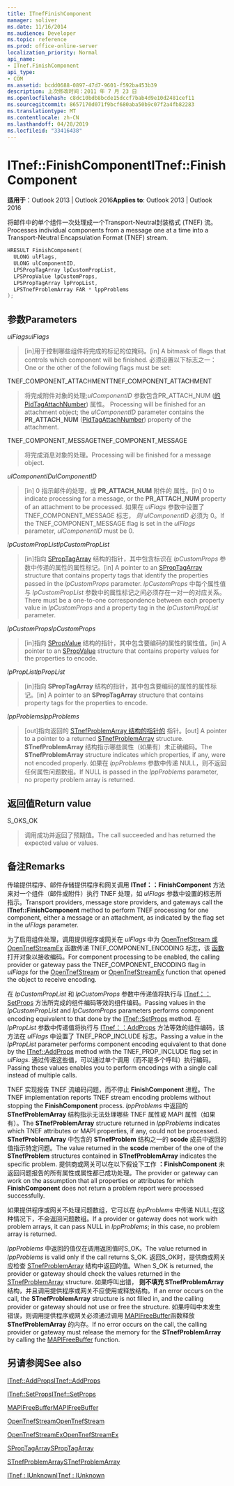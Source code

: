 ```yaml
---
title: ITnefFinishComponent
manager: soliver
ms.date: 11/16/2014
ms.audience: Developer
ms.topic: reference
ms.prod: office-online-server
localization_priority: Normal
api_name:
- ITnef.FinishComponent
api_type:
- COM
ms.assetid: bcdd0688-0897-47d7-9601-f592ba453b39
description: 上次修改时间：2011 年 7 月 23 日
ms.openlocfilehash: c8dc10bdb8bcde15dccf7bab4d9e10d2481cef11
ms.sourcegitcommit: 8657170d071f9bcf680aba50b9c07f2a4fb82283
ms.translationtype: MT
ms.contentlocale: zh-CN
ms.lasthandoff: 04/28/2019
ms.locfileid: "33416438"
---
```

# <a name="itneffinishcomponent"></a><span data-ttu-id="66117-103">ITnef::FinishComponent</span><span class="sxs-lookup"><span data-stu-id="66117-103">ITnef::FinishComponent</span></span>

  
  
<span data-ttu-id="66117-104">**适用于**：Outlook 2013 | Outlook 2016</span><span class="sxs-lookup"><span data-stu-id="66117-104">**Applies to**: Outlook 2013 | Outlook 2016</span></span> 
  
<span data-ttu-id="66117-105">将邮件中的单个组件一次处理成一个Transport-Neutral封装格式 (TNEF) 流。</span><span class="sxs-lookup"><span data-stu-id="66117-105">Processes individual components from a message one at a time into a Transport-Neutral Encapsulation Format (TNEF) stream.</span></span>
  
```cpp
HRESULT FinishComponent(
  ULONG ulFlags,
  ULONG ulComponentID,
  LPSPropTagArray lpCustomPropList,
  LPSPropValue lpCustomProps,
  LPSPropTagArray lpPropList,
  LPSTnefProblemArray FAR * lppProblems
);
```

## <a name="parameters"></a><span data-ttu-id="66117-106">参数</span><span class="sxs-lookup"><span data-stu-id="66117-106">Parameters</span></span>

 <span data-ttu-id="66117-107">_ulFlags_</span><span class="sxs-lookup"><span data-stu-id="66117-107">_ulFlags_</span></span>
  
> <span data-ttu-id="66117-108">[in]用于控制哪些组件将完成的标记的位掩码。</span><span class="sxs-lookup"><span data-stu-id="66117-108">[in] A bitmask of flags that controls which component will be finished.</span></span> <span data-ttu-id="66117-109">必须设置以下标志之一：</span><span class="sxs-lookup"><span data-stu-id="66117-109">One or the other of the following flags must be set:</span></span>
    
<span data-ttu-id="66117-110">TNEF_COMPONENT_ATTACHMENT</span><span class="sxs-lookup"><span data-stu-id="66117-110">TNEF_COMPONENT_ATTACHMENT</span></span> 
  
> <span data-ttu-id="66117-111">将完成附件对象的处理;_ulComponentID_ 参数包含PR_ATTACH_NUM ([的 PidTagAttachNumber](pidtagattachnumber-canonical-property.md)) 属性。 </span><span class="sxs-lookup"><span data-stu-id="66117-111">Processing will be finished for an attachment object; the  _ulComponentID_ parameter contains the **PR_ATTACH_NUM** ([PidTagAttachNumber](pidtagattachnumber-canonical-property.md)) property of the attachment.</span></span> 
    
<span data-ttu-id="66117-112">TNEF_COMPONENT_MESSAGE</span><span class="sxs-lookup"><span data-stu-id="66117-112">TNEF_COMPONENT_MESSAGE</span></span> 
  
> <span data-ttu-id="66117-113">将完成消息对象的处理。</span><span class="sxs-lookup"><span data-stu-id="66117-113">Processing will be finished for a message object.</span></span> 
    
 <span data-ttu-id="66117-114">_ulComponentID_</span><span class="sxs-lookup"><span data-stu-id="66117-114">_ulComponentID_</span></span>
  
> <span data-ttu-id="66117-115">[in] 0 指示邮件的处理，或 **PR_ATTACH_NUM** 附件的 属性。</span><span class="sxs-lookup"><span data-stu-id="66117-115">[in] 0 to indicate processing for a message, or the **PR_ATTACH_NUM** property of an attachment to be processed.</span></span> <span data-ttu-id="66117-116">如果在  _ulFlags_ 参数中设置了 TNEF_COMPONENT_MESSAGE 标志，  _则 ulComponentID_ 必须为 0。</span><span class="sxs-lookup"><span data-stu-id="66117-116">If the TNEF_COMPONENT_MESSAGE flag is set in the  _ulFlags_ parameter,  _ulComponentID_ must be 0.</span></span> 
    
 <span data-ttu-id="66117-117">_lpCustomPropList_</span><span class="sxs-lookup"><span data-stu-id="66117-117">_lpCustomPropList_</span></span>
  
> <span data-ttu-id="66117-118">[in]指向 [SPropTagArray](sproptagarray.md) 结构的指针，其中包含标识在  _lpCustomProps_ 参数中传递的属性的属性标记。</span><span class="sxs-lookup"><span data-stu-id="66117-118">[in] A pointer to an [SPropTagArray](sproptagarray.md) structure that contains property tags that identify the properties passed in the  _lpCustomProps_ parameter.</span></span> <span data-ttu-id="66117-119">_lpCustomProps_ 中每个属性值与 _lpCustomPropList_ 参数中的属性标记之间必须存在一对一的对应关系。</span><span class="sxs-lookup"><span data-stu-id="66117-119">There must be a one-to-one correspondence between each property value in  _lpCustomProps_ and a property tag in the  _lpCustomPropList_ parameter.</span></span> 
    
 <span data-ttu-id="66117-120">_lpCustomProps_</span><span class="sxs-lookup"><span data-stu-id="66117-120">_lpCustomProps_</span></span>
  
> <span data-ttu-id="66117-121">[in]指向 [SPropValue](spropvalue.md) 结构的指针，其中包含要编码的属性的属性值。</span><span class="sxs-lookup"><span data-stu-id="66117-121">[in] A pointer to an [SPropValue](spropvalue.md) structure that contains property values for the properties to encode.</span></span> 
    
 <span data-ttu-id="66117-122">_lpPropList_</span><span class="sxs-lookup"><span data-stu-id="66117-122">_lpPropList_</span></span>
  
> <span data-ttu-id="66117-123">[in]指向 **SPropTagArray** 结构的指针，其中包含要编码的属性的属性标记。</span><span class="sxs-lookup"><span data-stu-id="66117-123">[in] A pointer to an **SPropTagArray** structure that contains property tags for the properties to encode.</span></span> 
    
 <span data-ttu-id="66117-124">_lppProblems_</span><span class="sxs-lookup"><span data-stu-id="66117-124">_lppProblems_</span></span>
  
> <span data-ttu-id="66117-125">[out]指向返回的 [STnefProblemArray 结构的指针的](stnefproblemarray.md) 指针。</span><span class="sxs-lookup"><span data-stu-id="66117-125">[out] A pointer to a pointer to a returned [STnefProblemArray](stnefproblemarray.md) structure.</span></span> <span data-ttu-id="66117-126">**STnefProblemArray** 结构指示哪些属性（如果有）未正确编码。</span><span class="sxs-lookup"><span data-stu-id="66117-126">The **STnefProblemArray** structure indicates which properties, if any, were not encoded properly.</span></span> <span data-ttu-id="66117-127">如果在  _lppProblems_ 参数中传递 NULL，则不返回任何属性问题数组。</span><span class="sxs-lookup"><span data-stu-id="66117-127">If NULL is passed in the  _lppProblems_ parameter, no property problem array is returned.</span></span> 
    
## <a name="return-value"></a><span data-ttu-id="66117-128">返回值</span><span class="sxs-lookup"><span data-stu-id="66117-128">Return value</span></span>

<span data-ttu-id="66117-129">S_OK</span><span class="sxs-lookup"><span data-stu-id="66117-129">S_OK</span></span> 
  
> <span data-ttu-id="66117-130">调用成功并返回了预期值。</span><span class="sxs-lookup"><span data-stu-id="66117-130">The call succeeded and has returned the expected value or values.</span></span>
    
## <a name="remarks"></a><span data-ttu-id="66117-131">备注</span><span class="sxs-lookup"><span data-stu-id="66117-131">Remarks</span></span>

<span data-ttu-id="66117-132">传输提供程序、邮件存储提供程序和网关调用 **ITnef：：FinishComponent** 方法来对一个组件（邮件或附件）执行 TNEF 处理，如  _ulFlags_ 参数中设置的标志所指示。</span><span class="sxs-lookup"><span data-stu-id="66117-132">Transport providers, message store providers, and gateways call the **ITnef::FinishComponent** method to perform TNEF processing for one component, either a message or an attachment, as indicated by the flag set in the  _ulFlags_ parameter.</span></span> 
  
<span data-ttu-id="66117-133">为了启用组件处理，调用提供程序或网关在  _ulFlags_ 中为 [OpenTnefStream 或 OpenTnefStreamEx](opentnefstream.md) 函数传递 TNEF_COMPONENT_ENCODING 标志，该 [函数](opentnefstreamex.md) 打开对象以接收编码。</span><span class="sxs-lookup"><span data-stu-id="66117-133">For component processing to be enabled, the calling provider or gateway pass the TNEF_COMPONENT_ENCODING flag in  _ulFlags_ for the [OpenTnefStream](opentnefstream.md) or [OpenTnefStreamEx](opentnefstreamex.md) function that opened the object to receive encoding.</span></span> 
  
<span data-ttu-id="66117-134">在  _lpCustomPropList_ 和  _lpCustomProps_ 参数中传递值将执行与 [ITnef：：SetProps](itnef-setprops.md) 方法所完成的组件编码等效的组件编码。</span><span class="sxs-lookup"><span data-stu-id="66117-134">Passing values in the  _lpCustomPropList_ and  _lpCustomProps_ parameters performs component encoding equivalent to that done by the [ITnef::SetProps](itnef-setprops.md) method.</span></span> <span data-ttu-id="66117-135">在  _lpPropList_ 参数中传递值将执行与 [ITnef：：AddProps](itnef-addprops.md) 方法等效的组件编码，该方法在  _ulFlags_ 中设置了 TNEF_PROP_INCLUDE 标志。</span><span class="sxs-lookup"><span data-stu-id="66117-135">Passing a value in the  _lpPropList_ parameter performs component encoding equivalent to that done by the [ITnef::AddProps](itnef-addprops.md) method with the TNEF_PROP_INCLUDE flag set in  _ulFlags_.</span></span> <span data-ttu-id="66117-136">通过传递这些值，可以通过单个调用（而不是多个呼叫）执行编码。</span><span class="sxs-lookup"><span data-stu-id="66117-136">Passing these values enables you to perform encodings with a single call instead of multiple calls.</span></span>
  
<span data-ttu-id="66117-137">TNEF 实现报告 TNEF 流编码问题，而不停止 **FinishComponent** 进程。</span><span class="sxs-lookup"><span data-stu-id="66117-137">The TNEF implementation reports TNEF stream encoding problems without stopping the **FinishComponent** process.</span></span> <span data-ttu-id="66117-138">_lppProblems_ 中返回的 **STnefProblemArray** 结构指示无法处理哪些 TNEF 属性或 MAPI 属性（如果有）。</span><span class="sxs-lookup"><span data-stu-id="66117-138">The **STnefProblemArray** structure returned in  _lppProblems_ indicates which TNEF attributes or MAPI properties, if any, could not be processed.</span></span> <span data-ttu-id="66117-139">**STnefProblemArray** 中包含的 **STnefProblem** 结构之一的 **scode** 成员中返回的值指示特定问题。</span><span class="sxs-lookup"><span data-stu-id="66117-139">The value returned in the **scode** member of the one of the **STnefProblem** structures contained in **STnefProblemArray** indicates the specific problem.</span></span> <span data-ttu-id="66117-140">提供商或网关可以在以下假设下工作 **：FinishComponent** 未返回问题报告的所有属性或属性都已成功处理。</span><span class="sxs-lookup"><span data-stu-id="66117-140">The provider or gateway can work on the assumption that all properties or attributes for which **FinishComponent** does not return a problem report were processed successfully.</span></span> 
  
<span data-ttu-id="66117-141">如果提供程序或网关不处理问题数组，它可以在  _lppProblems_ 中传递 NULL;在这种情况下，不会返回问题数组。</span><span class="sxs-lookup"><span data-stu-id="66117-141">If a provider or gateway does not work with problem arrays, it can pass NULL in  _lppProblems_; in this case, no problem array is returned.</span></span>
  
<span data-ttu-id="66117-142">_lppProblems_ 中返回的值仅在调用返回值时S_OK。</span><span class="sxs-lookup"><span data-stu-id="66117-142">The value returned in  _lppProblems_ is valid only if the call returns S_OK.</span></span> <span data-ttu-id="66117-143">返回S_OK时，提供商或网关应检查 [STnefProblemArray](stnefproblemarray.md) 结构中返回的值。</span><span class="sxs-lookup"><span data-stu-id="66117-143">When S_OK is returned, the provider or gateway should check the values returned in the [STnefProblemArray](stnefproblemarray.md) structure.</span></span> <span data-ttu-id="66117-144">如果呼叫出错， **则不填充 STnefProblemArray** 结构，并且调用提供程序或网关不应使用或释放结构。</span><span class="sxs-lookup"><span data-stu-id="66117-144">If an error occurs on the call, the **STnefProblemArray** structure is not filled in, and the calling provider or gateway should not use or free the structure.</span></span> <span data-ttu-id="66117-145">如果呼叫中未发生错误，则调用提供程序或网关必须通过调用 [MAPIFreeBuffer](mapifreebuffer.md)函数释放 **STnefProblemArray** 的内存。</span><span class="sxs-lookup"><span data-stu-id="66117-145">If no error occurs on the call, the calling provider or gateway must release the memory for the **STnefProblemArray** by calling the [MAPIFreeBuffer](mapifreebuffer.md) function.</span></span> 
  
## <a name="see-also"></a><span data-ttu-id="66117-146">另请参阅</span><span class="sxs-lookup"><span data-stu-id="66117-146">See also</span></span>



[<span data-ttu-id="66117-147">ITnef::AddProps</span><span class="sxs-lookup"><span data-stu-id="66117-147">ITnef::AddProps</span></span>](itnef-addprops.md)
  
[<span data-ttu-id="66117-148">ITnef::SetProps</span><span class="sxs-lookup"><span data-stu-id="66117-148">ITnef::SetProps</span></span>](itnef-setprops.md)
  
[<span data-ttu-id="66117-149">MAPIFreeBuffer</span><span class="sxs-lookup"><span data-stu-id="66117-149">MAPIFreeBuffer</span></span>](mapifreebuffer.md)
  
[<span data-ttu-id="66117-150">OpenTnefStream</span><span class="sxs-lookup"><span data-stu-id="66117-150">OpenTnefStream</span></span>](opentnefstream.md)
  
[<span data-ttu-id="66117-151">OpenTnefStreamEx</span><span class="sxs-lookup"><span data-stu-id="66117-151">OpenTnefStreamEx</span></span>](opentnefstreamex.md)
  
[<span data-ttu-id="66117-152">SPropTagArray</span><span class="sxs-lookup"><span data-stu-id="66117-152">SPropTagArray</span></span>](sproptagarray.md)
  
[<span data-ttu-id="66117-153">STnefProblemArray</span><span class="sxs-lookup"><span data-stu-id="66117-153">STnefProblemArray</span></span>](stnefproblemarray.md)
  
[<span data-ttu-id="66117-154">ITnef : IUnknown</span><span class="sxs-lookup"><span data-stu-id="66117-154">ITnef : IUnknown</span></span>](itnefiunknown.md)

